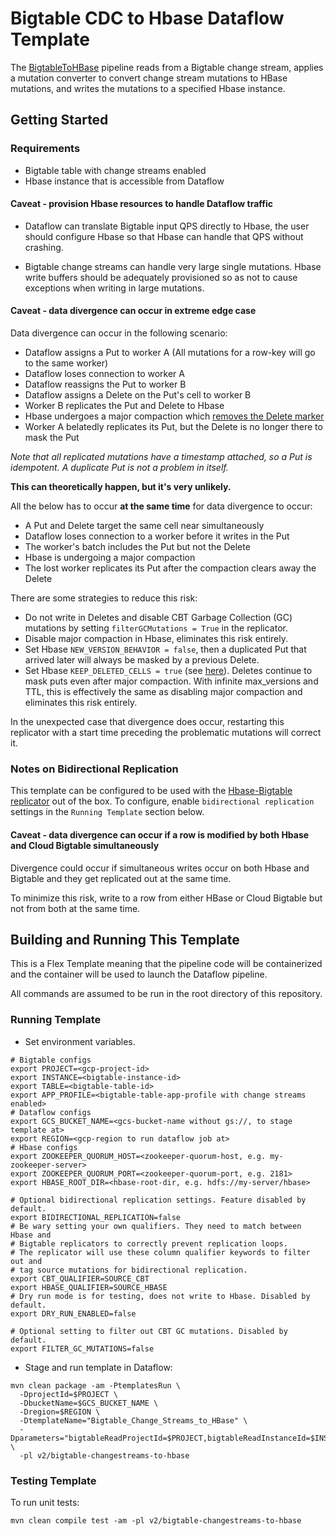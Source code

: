 # Bigtable CDC to Hbase Dataflow Template

The [BigtableToHBase](src/main/java/com/google/cloud/teleport/v2/templates/BigtableChangeStreamsToHBase.java) pipeline reads from a Bigtable change stream, applies a mutation converter to convert change stream mutations to HBase mutations, and writes the mutations to a specified Hbase instance.

## Getting Started

### Requirements
* Bigtable table with change streams enabled
* Hbase instance that is accessible from Dataflow

#### Caveat - provision Hbase resources to handle Dataflow traffic

* Dataflow can translate Bigtable input QPS directly to Hbase, the user should configure Hbase so that Hbase can handle that QPS without crashing.

* Bigtable change streams can handle very large single mutations. Hbase write buffers should be adequately provisioned so as not to cause exceptions when writing in large mutations.

#### Caveat - data divergence can occur in extreme edge case

Data divergence can occur in the following scenario:
* Dataflow assigns a Put to worker A (All mutations for a row-key will go to the same worker)
* Dataflow loses connection to worker A
* Dataflow reassigns the Put to worker B
* Dataflow assigns a Delete on the Put's cell to worker B
* Worker B replicates the Put and Delete to Hbase
* Hbase undergoes a major compaction which [removes the Delete marker](https://hbase.apache.org/book.html#_delete)
* Worker A belatedly replicates its Put, but the Delete is no longer there to mask the Put

_Note that all replicated mutations have a timestamp attached, so a Put is idempotent. A duplicate Put is not a problem in itself._

**This can theoretically happen, but it's very unlikely.**

All the below has to occur **at the same time** for data divergence to occur:

* A Put and Delete target the same cell near simultaneously
* Dataflow loses connection to a worker before it writes in the Put
* The worker's batch includes the Put but not the Delete
* Hbase is undergoing a major compaction
* The lost worker replicates its Put after the compaction clears away the Delete

There are some strategies to reduce this risk:
  * Do not write in Deletes and disable CBT Garbage Collection (GC) mutations by setting `filterGCMutations = True` in the replicator.
  * Disable major compaction in Hbase, eliminates this risk entirely.
  * Set Hbase `NEW_VERSION_BEHAVIOR = false`, then a duplicated Put that arrived later will always be masked by a previous Delete.
  * Set Hbase `KEEP_DELETED_CELLS = true` (see [here](https://hbase.apache.org/book.html#cf.keep.deleted)). Deletes continue to mask puts even after major compaction. With infinite max_versions and TTL, this is effectively the same as disabling major compaction and eliminates this risk entirely.

In the unexpected case that divergence does occur, restarting this replicator with a start time preceding the problematic mutations will correct it.

### Notes on Bidirectional Replication

This template can be configured to be used with the [Hbase-Bigtable replicator](https://github.com/googleapis/java-bigtable-hbase/blob/main/hbase-migration-tools/bigtable-hbase-replication/README.md) out of the box.
To configure, enable `bidirectional replication` settings in the `Running Template` section below.

#### Caveat - data divergence can occur if a row is modified by both Hbase and Cloud Bigtable simultaneously

Divergence could occur if simultaneous writes occur on both Hbase and Bigtable and they get replicated out at the same time.

To minimize this risk, write to a row from either HBase or Cloud Bigtable but not from both at the same time.

## Building and Running This Template
This is a Flex Template meaning that the pipeline code will be containerized and the container will be
used to launch the Dataflow pipeline.

All commands are assumed to be run in the root directory of this repository.

### Running Template
* Set environment variables.

```shell
# Bigtable configs
export PROJECT=<gcp-project-id>
export INSTANCE=<bigtable-instance-id>
export TABLE=<bigtable-table-id>
export APP_PROFILE=<bigtable-table-app-profile with change streams enabled>
# Dataflow configs
export GCS_BUCKET_NAME=<gcs-bucket-name without gs://, to stage template at>
export REGION=<gcp-region to run dataflow job at>
# Hbase configs
export ZOOKEEPER_QUORUM_HOST=<zookeeper-quorum-host, e.g. my-zookeeper-server>
export ZOOKEEPER_QUORUM_PORT=<zookeeper-quorum-port, e.g. 2181>
export HBASE_ROOT_DIR=<hbase-root-dir, e.g. hdfs://my-server/hbase>

# Optional bidirectional replication settings. Feature disabled by default.
export BIDIRECTIONAL_REPLICATION=false
# Be wary setting your own qualifiers. They need to match between Hbase and
# Bigtable replicators to correctly prevent replication loops.
# The replicator will use these column qualifier keywords to filter out and
# tag source mutations for bidirectional replication.
export CBT_QUALIFIER=SOURCE_CBT
export HBASE_QUALIFIER=SOURCE_HBASE
# Dry run mode is for testing, does not write to Hbase. Disabled by default.
export DRY_RUN_ENABLED=false

# Optional setting to filter out CBT GC mutations. Disabled by default.
export FILTER_GC_MUTATIONS=false
```

* Stage and run template in Dataflow:

```shell
mvn clean package -am -PtemplatesRun \
  -DprojectId=$PROJECT \
  -DbucketName=$GCS_BUCKET_NAME \
  -Dregion=$REGION \
  -DtemplateName="Bigtable_Change_Streams_to_HBase" \
  -Dparameters="bigtableReadProjectId=$PROJECT,bigtableReadInstanceId=$INSTANCE,bigtableReadTableId=$TABLE,bigtableChangeStreamAppProfile=$APP_PROFILE,hbaseZookeeperQuorumHost=$ZOOKEEPER_QUORUM_HOST,hbaseZookeeperQuorumPort=$ZOOKEEPER_QUORUM_PORT,hbaseRootDir=$HBASE_ROOT_DIR,bidirectionalReplicationEnabled=$BIDIRECTIONAL_REPLICATION,cbtQualifier=$CBT_QUALIFIER,hbaseQualifier=$HBASE_QUALIFIER,dryRunEnabled=$DRY_RUN_ENABLED,filterGCMutations=$FILTER_GC_MUTATIONS" \
  -pl v2/bigtable-changestreams-to-hbase
```
### Testing Template

To run unit tests:

```shell
mvn clean compile test -am -pl v2/bigtable-changestreams-to-hbase
```
